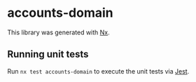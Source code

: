 # accounts-domain

This library was generated with [Nx](https://nx.dev).

## Running unit tests

Run `nx test accounts-domain` to execute the unit tests via [Jest](https://jestjs.io).
